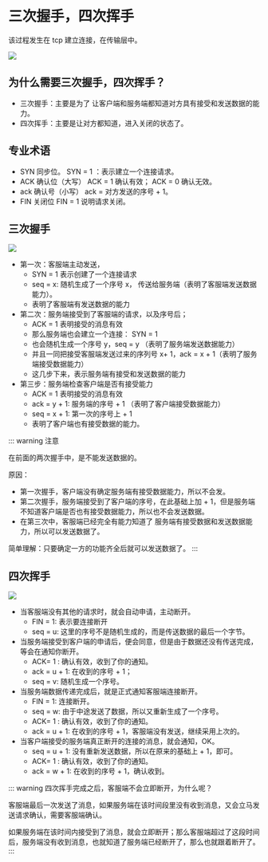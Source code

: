 # 三次握手，四次挥手

该过程发生在 tcp 建立连接，在传输层中。

<img src="/images/basics/computer-theory/34_01.png" />

## 为什么需要三次握手，四次挥手？

- 三次握手：主要是为了 让客户端和服务端都知道对方具有接受和发送数据的能力。
- 四次挥手：主要是让对方都知道，进入关闭的状态了。

## 专业术语

- SYN 同步位。 SYN = 1 ：表示建立一个连接请求。
- ACK 确认位（大写） ACK = 1 确认有效； ACK = 0 确认无效。
- ack 确认号（小写） ack = 对方发送的序号 + 1。
- FIN 关闭位 FIN = 1 说明请求关闭。

## 三次握手

<img src="/images/basics/computer-theory/34_02.png" />

- 第一次：客服端主动发送，
  - SYN = 1 表示创建了一个连接请求
  - seq = x: 随机生成了一个序号 x， 传送给服务端（表明了客服端发送数据能力）。
  - 表明了客服端有发送数据的能力
- 第二次：服务端接受到了客服端的请求，以及序号后；
  - ACK = 1 表明接受的消息有效
  - 那么服务端也会建立一个连接： SYN = 1
  - 也会随机生成一个序号 y，seq = y （表明了服务端发送数据能力）
  - 并且一同把接受客服端发送过来的序列号 x+ 1，ack = x + 1（表明了服务端接受数据能力）
  - 这几步下来，表示服务端有接受和发送数据的能力
- 第三步：服务端检查客户端是否有接受能力
  - ACK = 1 表明接受的消息有效
  - ack = y + 1: 服务端的序号 + 1 （表明了客户端接受数据能力）
  - seq = x + 1: 第一次的序号上 + 1
  - 表明了客户端也有接受数据的能力。

::: warning 注意

在前面的两次握手中，是不能发送数据的。

原因：

- 第一次握手，客户端没有确定服务端有接受数据能力，所以不会发。
- 第二次握手，服务端接受到了客户端的序号，在此基础上加 + 1，但是服务端不知道客户端是否也有接受数据能力，所以也不会发送数据。
- 在第三次中，客服端已经完全有能力知道了 服务端有接受数据和发送数据能力，所以可以发送数据了。

简单理解：只要确定一方的功能齐全后就可以发送数据了。
:::

## 四次挥手

<img src="/images/basics/computer-theory/34_03.png" />

- 当客服端没有其他的请求时，就会自动申请，主动断开。
  - FIN = 1: 表示要连接断开
  - seq = u: 这里的序号不是随机生成的，而是传送数据的最后一个字节。
- 当服务端接受到客户端的申请后，便会同意，但是由于数据还没有传送完成，等会在通知你断开。
  - ACK= 1 : 确认有效，收到了你的通知。
  - ack = u + 1: 在收到的序号 + 1；
  - seq = v: 随机生成一个序号。
- 当服务端数据传递完成后，就是正式通知客服端连接断开。
  - FIN = 1: 连接断开。
  - seq = w: 由于中途发送了数据，所以又重新生成了一个序号。
  - ACK= 1 : 确认有效，收到了你的通知。
  - ack = u + 1: 在收到的序号 + 1，客服端没有发送，继续采用上次的。
- 当客户端接受的服务端真正断开的连接的消息，就会通知，OK。
  - seq = u + 1: 没有重新发送数据，所以在原来的基础上 + 1，即可。
  - ACK= 1 : 确认有效，收到了你的通知。
  - ack = w + 1: 在收到的序号 + 1，确认收到。

::: warning
四次挥手完成之后，客服端不会立即断开，为什么呢？

客服端最后一次发送了消息，如果服务端在该时间段里没有收到消息，又会立马发送请求确认，需要客服端确认。

如果服务端在该时间内接受到了消息，就会立即断开；那么客服端超过了这段时间后，服务端没有收到消息，也就知道了服务端已经断开了，那么也就跟着断开了。
:::
